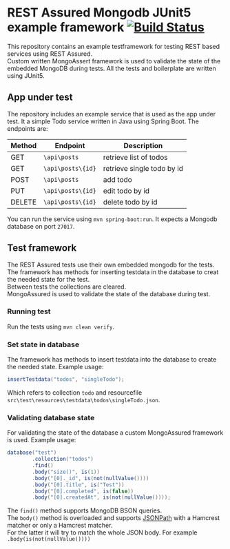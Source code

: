 # REST Assured Mongodb JUnit5 example framework [![Build Status](https://github.com/richardhendricksen/rest-assured-mongodb-junit5-example-framework/workflows/CI/badge.svg)](https://github.com/richardhendricksen/rest-assured-mongodb-junit5-example-framework/actions?query=workflow%3ACI)

This repository contains an example testframework for testing REST based services using REST Assured.  
Custom written MongoAssert framework is used to validate the state of the embedded MongoDB during tests. All the tests and boilerplate are written using JUnit5.

## App under test

The repository includes an example service that is used as the app under test. It a simple Todo service written in Java using Spring Boot.
The endpoints are:

|Method |Endpoint         | Description              |
|------ |-----------------|--------------------------|
| GET   |`\api\posts`     |retrieve list of todos    |
| GET   |`\api\posts\{id}`|retrieve single todo by id| 
| POST  |`\api\posts`     |add todo                  | 
| PUT   |`\api\posts\{id}`|edit todo by id           | 
| DELETE|`\api\posts\{id}`|delete todo by id         | 

You can run the service using `mvn spring-boot:run`. It expects a Mongodb database on port `27017`.

## Test framework
The REST Assured tests use their own embedded mongodb for the tests. The framework has methods for inserting testdata in the database to creat the needed state for the test.  
Between tests the collections are cleared.  
MongoAssured is used to validate the state of the database during test.  

### Running test
Run the tests using `mvn clean verify`.  

### Set state in database
The framework has methods to insert testdata into the database to create the needed state. Example usage:
```java
insertTestdata("todos", "singleTodo");
```
Which refers to collection `todo` and resourcefile `src\test\resources\testdata\todos\singleTodo.json`.

### Validating database state
For validating the state of the database a custom MongoAssured framework is used. Example usage:
```java
database("test")
        .collection("todos")
        .find()
        .body("size()", is(1))
        .body("[0]._id", is(not(nullValue())))
        .body("[0].title", is("Test"))
        .body("[0].completed", is(false))
        .body("[0].createdAt", is(not(nullValue())));
```
The `find()` method supports MongoDB BSON queries.  
The `body()` method is overloaded and supports [JSONPath](https://github.com/json-path/JsonPath) with a Hamcrest matcher or only a Hamcrest matcher.  
For the latter it will try to match the whole JSON body. For example `.body(is(not(nullValue())))`  
